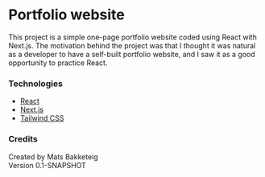 # Portfolio website

This project is a simple one-page portfolio website coded using React with Next.js. The motivation
behind the project was that I thought it was natural as a developer to have a self-built portfolio
website, and I saw it as a good opportunity to practice React.

### Technologies

- [React](https://react.dev/)
- [Next.js](https://nextjs.org/)
- [Tailwind CSS](https://tailwindcss.com/)

### Credits

Created by Mats Bakketeig\
Version 0.1-SNAPSHOT

